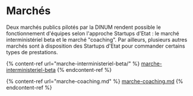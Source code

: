 # Marchés

Deux marchés publics pilotés par la DINUM rendent possible le fonctionnement d'équipes selon l'approche Startups d'Etat : le marché interministériel beta et le marché "coaching". Par ailleurs, plusieurs autres marchés sont à disposition des Startups d'Etat pour commander certains types de prestations.

{% content-ref url="marche-interministeriel-beta/" %}
[marche-interministeriel-beta](marche-interministeriel-beta/)
{% endcontent-ref %}

{% content-ref url="marche-coaching.md" %}
[marche-coaching.md](marche-coaching.md)
{% endcontent-ref %}

